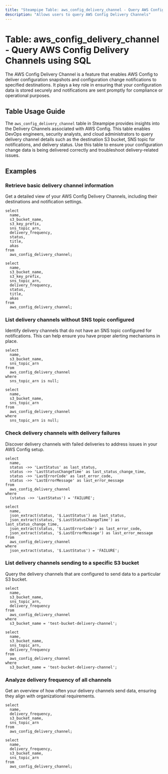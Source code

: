 ```yaml
---
title: "Steampipe Table: aws_config_delivery_channel - Query AWS Config Delivery Channels using SQL"
description: "Allows users to query AWS Config Delivery Channels"
---
```


# Table: aws_config_delivery_channel - Query AWS Config Delivery Channels using SQL

The AWS Config Delivery Channel is a feature that enables AWS Config to deliver configuration snapshots and configuration change notifications to specified destinations. It plays a key role in ensuring that your configuration data is stored securely and notifications are sent promptly for compliance or operational purposes.

## Table Usage Guide

The `aws_config_delivery_channel` table in Steampipe provides insights into the Delivery Channels associated with AWS Config. This table enables DevOps engineers, security analysts, and cloud administrators to query delivery channel details such as the destination S3 bucket, SNS topic for notifications, and delivery status. Use this table to ensure your configuration change data is being delivered correctly and troubleshoot delivery-related issues.

## Examples

### Retrieve basic delivery channel information
Get a detailed view of your AWS Config Delivery Channels, including their destinations and notification settings.

```sql+postgres
select
  name,
  s3_bucket_name,
  s3_key_prefix,
  sns_topic_arn,
  delivery_frequency,
  status,
  title,
  akas
from
  aws_config_delivery_channel;
```

```sql+sqlite
select
  name,
  s3_bucket_name,
  s3_key_prefix,
  sns_topic_arn,
  delivery_frequency,
  status,
  title,
  akas
from
  aws_config_delivery_channel;
```

### List delivery channels without SNS topic configured
Identify delivery channels that do not have an SNS topic configured for notifications. This can help ensure you have proper alerting mechanisms in place.

```sql+postgres
select
  name,
  s3_bucket_name,
  sns_topic_arn
from
  aws_config_delivery_channel
where
  sns_topic_arn is null;
```

```sql+sqlite
select
  name,
  s3_bucket_name,
  sns_topic_arn
from
  aws_config_delivery_channel
where
  sns_topic_arn is null;
```

### Check delivery channels with delivery failures
Discover delivery channels with failed deliveries to address issues in your AWS Config setup.

```sql+postgres
select
  name,
  status ->> 'LastStatus' as last_status,
  status ->> 'LastStatusChangeTime' as last_status_change_time,
  status ->> 'LastErrorCode' as last_error_code,
  status ->> 'LastErrorMessage' as last_error_message
from
  aws_config_delivery_channel
where
  (status ->> 'LastStatus') = 'FAILURE';
```

```sql+sqlite
select
  name,
  json_extract(status, '$.LastStatus') as last_status,
  json_extract(status, '$.LastStatusChangeTime') as last_status_change_time,
  json_extract(status, '$.LastErrorCode') as last_error_code,
  json_extract(status, '$.LastErrorMessage') as last_error_message
from
  aws_config_delivery_channel
where
  json_extract(status, '$.LastStatus') = 'FAILURE';
```

### List delivery channels sending to a specific S3 bucket
Query the delivery channels that are configured to send data to a particular S3 bucket.

```sql+postgres
select
  name,
  s3_bucket_name,
  sns_topic_arn,
  delivery_frequency
from
  aws_config_delivery_channel
where
  s3_bucket_name = 'test-bucket-delivery-channel';
```

```sql+sqlite
select
  name,
  s3_bucket_name,
  sns_topic_arn,
  delivery_frequency
from
  aws_config_delivery_channel
where
  s3_bucket_name = 'test-bucket-delivery-channel';
```

### Analyze delivery frequency of all channels
Get an overview of how often your delivery channels send data, ensuring they align with organizational requirements.

```sql+postgres
select
  name,
  delivery_frequency,
  s3_bucket_name,
  sns_topic_arn
from
  aws_config_delivery_channel;
```

```sql+sqlite
select
  name,
  delivery_frequency,
  s3_bucket_name,
  sns_topic_arn
from
  aws_config_delivery_channel;
```
